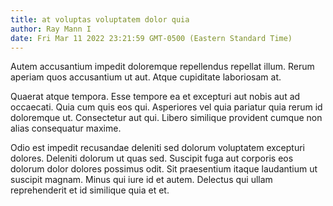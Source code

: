 ```yaml
---
title: at voluptas voluptatem dolor quia
author: Ray Mann I
date: Fri Mar 11 2022 23:21:59 GMT-0500 (Eastern Standard Time)
---
```

Autem accusantium impedit doloremque repellendus repellat illum. Rerum aperiam quos accusantium ut aut. Atque cupiditate laboriosam at.

 Quaerat atque tempora. Esse tempore ea et excepturi aut nobis aut ad occaecati. Quia cum quis eos qui. Asperiores vel quia pariatur quia rerum id doloremque ut. Consectetur aut qui. Libero similique provident cumque non alias consequatur maxime.

 Odio est impedit recusandae deleniti sed dolorum voluptatem excepturi dolores. Deleniti dolorum ut quas sed. Suscipit fuga aut corporis eos dolorum dolor dolores possimus odit. Sit praesentium itaque laudantium ut suscipit magnam. Minus qui iure id et autem. Delectus qui ullam reprehenderit et id similique quia et et.